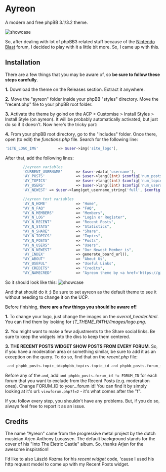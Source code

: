 # Ayreon
A modern and free phpBB 3.1/3.2 theme.

![showcase](http://imgur.com/HLdDQo0.png)

So, after dealing with lot of phpBB3 related stuff because of the [Nintendo Blast](http://forum.nintendoblast.com.br/) forum, I decided to play with it a little bit more. So, I came up with this.

## Installation
There are a few things that you may be aware of, so **be sure to follow these steps carefully**.

**1.** Download the theme on the Releases section. Extract it anywhere.

**2.** Move the "ayreon" folder inside your phpBB "styles" directory. Move the "recent.php" file to your phpBB root folder.

**3.** Activate the theme by goind on the ACP > Customise > Install Styles > Install Style (on ayreon).
It will be probably automatically activated, but just do so if it doesn't.
Now here's the tricky part:

**4.** From your phpBB root directory, go to the "includes" folder. Once there, open (to edit) the *functions.php* file.
Search for the following line:
```php
'SITE_LOGO_IMG'			=> $user->img('site_logo'),
```
After that, add the following lines:
```php
		//ayreon variables
		'CURRENT_USERNAME'		=> $user->data['username'],
		'AY_POSTS'				=> $user->lang((int) $config['num_posts']),
		'AY_TOPICS'				=> $user->lang((int) $config['num_topics']),
		'AY_USERS'				=> $user->lang((int) $config['num_users']),
		'AY_NEWEST'	=> $user->lang(get_username_string('full', $config['newest_user_id'], $config['newest_username'], $config['newest_user_colour'])),

		//ayreon text variables
		'AY_N_HOME'				=> "Home",
		"AY_N_FAQ"				=> "FAQ",
		"AY_N_MEMBERS"			=> "Members",
		"AY_N_LOG"				=> "Login or Register",
		"AY_N_RECENT"			=> "Recent Posts",
		"AY_N_STATS"			=> "Statistics",
		"AY_N_SHARE"			=> "Share",
		"AY_N_TOPICS"			=> "Topics",
		"AY_N_POSTS"			=> "Posts",
		"AY_N_USERS"			=> "Users",
		"AY_N_NEWEST"			=> "Our Newest Member is",
		'AY_INDEX'				=> generate_board_url(),
		"AY_ABOUT"				=> "About Us",
		"AY_USEFUL"				=> "Useful Links",
		"AY_CREDITS"			=> "Credits",
		"AY_NAMECRED"			=> "Ayreon theme by <a href='https://github.com/Salies'>Salies</a>.",
```

So it should look like this:
![showcase](http://imgur.com/7GJfwxB.png)

And that should do it ;) Be sure to set ayreon as the default theme to see it without needing to change it on the UCP.

Before finishing, **there are a few things you should be aware of!**

**1.** To change your logo, just change the images on the *overral_header.html*. You can find them by looking for *{T_THEME_PATH}/images/logo.png*.

**2.** You might want to make a few adjustments to the Share social links. Be sure to keep the widgets into the divs to keep them centered.

**3.** **THE RECENT POSTS WIDGET SHOW POSTS FROM EVERY FORUM**. So, if you have a moderation area or something similar, be sure to add it as an exception on the query. To do so, find that on the *recent.php* file:
```php
 and phpbb_posts.topic_id=phpbb_topics.topic_id and phpbb_posts.forum_id != 0 and phpbb_posts.poster_id=phpbb_users.user_id order by post_time desc
 ```
 Before any of the ``and``, add ``and phpbb_posts.forum_id != FORUM_ID`` for each forum that you want to exclude from the Recent Posts (e.g. moderation ones). Change FORUM_ID to your...forum id! You can find it by simply looking at it's url: ``viewforum.php?f=2`` - it's what comes after the "f".
 
 If you follow every step, you shouldn't have any problems. But, if you do so, always feel free to report it as an issue.
 
 ## Credits
The name "Ayreon" came from the progressive metal project by the dutch musician Arjen Anthony Lucassen. The default background stands for the cover of his "Into The Eletric Castle" album. So, thanks Arjen for the awesome inspiration!
 
I'd like to also László Kozma for his *recent widget* code, 'cause I used his http request model to come up with my Recent Posts widget.
